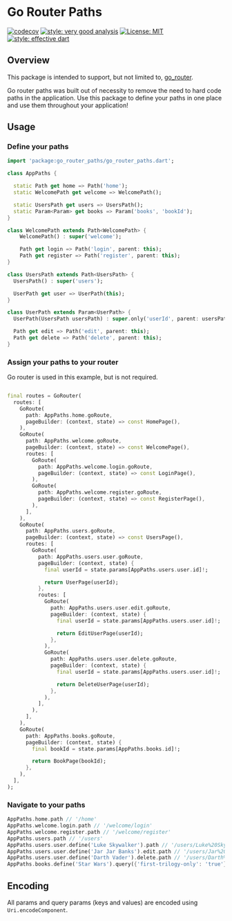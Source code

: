 # Go Router Paths

[![codecov](https://codecov.io/gh/mrgnhnt96/go_router_paths/branch/master/graph/badge.svg?token=ZZ4CR3E6HU)](https://codecov.io/gh/mrgnhnt96/go_router_paths)
[![style: very good analysis][very_good_analysis_badge]][very_good_analysis_link]
[![License: MIT][license_badge]][license_link]
<a href="https://github.com/tenhobi/effective_dart"><img src="https://img.shields.io/badge/style-effective_dart-40c4ff.svg" alt="style: effective dart"></a>

## Overview

This package is intended to support, but not limited to, [go_router][go_router].

Go router paths was built out of necessity to remove the need to hard code paths in the application. Use this package to define your paths in one place and use them throughout your application!

## Usage

### Define your paths

```dart
import 'package:go_router_paths/go_router_paths.dart';

class AppPaths {

  static Path get home => Path('home');
  static WelcomePath get welcome => WelcomePath();

  static UsersPath get users => UsersPath();
  static Param<Param> get books => Param('books', 'bookId');
}

class WelcomePath extends Path<WelcomePath> {
    WelcomePath() : super('welcome');

    Path get login => Path('login', parent: this);
    Path get register => Path('register', parent: this);
}

class UsersPath extends Path<UsersPath> {
  UsersPath() : super('users');

  UserPath get user => UserPath(this);
}

class UserPath extends Param<UserPath> {
  UserPath(UsersPath usersPath) : super.only('userId', parent: usersPath);

  Path get edit => Path('edit', parent: this);
  Path get delete => Path('delete', parent: this);
}
```

### Assign your paths to your router

Go router is used in this example, but is not required.

```dart

final routes = GoRouter(
  routes: [
    GoRoute(
      path: AppPaths.home.goRoute,
      pageBuilder: (context, state) => const HomePage(),
    ),
    GoRoute(
      path: AppPaths.welcome.goRoute,
      pageBuilder: (context, state) => const WelcomePage(),
      routes: [
        GoRoute(
          path: AppPaths.welcome.login.goRoute,
          pageBuilder: (context, state) => const LoginPage(),
        ),
        GoRoute(
          path: AppPaths.welcome.register.goRoute,
          pageBuilder: (context, state) => const RegisterPage(),
        ),
      ],
    ),
    GoRoute(
      path: AppPaths.users.goRoute,
      pageBuilder: (context, state) => const UsersPage(),
      routes: [
        GoRoute(
          path: AppPaths.users.user.goRoute,
          pageBuilder: (context, state) {
            final userId = state.params[AppPaths.users.user.id]!;

            return UserPage(userId);
          },
          routes: [
            GoRoute(
              path: AppPaths.users.user.edit.goRoute,
              pageBuilder: (context, state) {
                final userId = state.params[AppPaths.users.user.id]!;

                return EditUserPage(userId);
              },
            ),
            GoRoute(
              path: AppPaths.users.user.delete.goRoute,
              pageBuilder: (context, state) {
                final userId = state.params[AppPaths.users.user.id]!;

                return DeleteUserPage(userId);
              },
            ),
          ],
        ),
      ],
    ),
    GoRoute(
      path: AppPaths.books.goRoute,
      pageBuilder: (context, state) {
        final bookId = state.params[AppPaths.books.id]!;

        return BookPage(bookId);
      },
    ),
  ],
);
```

### Navigate to your paths

```dart
AppPaths.home.path // '/home'
AppPaths.welcome.login.path // '/welcome/login'
AppPaths.welcome.register.path // '/welcome/register'
AppPaths.users.path // '/users'
AppPaths.users.user.define('Luke Skywalker').path // '/users/Luke%20Skywalker'
AppPaths.users.user.define('Jar Jar Banks').edit.path // '/users/Jar%20Jar%20Banks/edit'
AppPaths.users.user.define('Darth Vader').delete.path // '/users/Darth%20Vader/delete'
AppPaths.books.define('Star Wars').query({'first-trilogy-only': 'true'}).path // '/books/Star%20Wars?first-trilogy-only=true'
```

## Encoding

All params and query params (keys and values) are encoded using `Uri.encodeComponent`.

[go_router]: https://pub.dev/packages/go_router
[license_badge]: https://img.shields.io/badge/license-MIT-blue.svg
[license_link]: https://opensource.org/licenses/MIT
[very_good_analysis_badge]: https://img.shields.io/badge/style-very_good_analysis-B22C89.svg
[very_good_analysis_link]: https://pub.dev/packages/very_good_analysis
